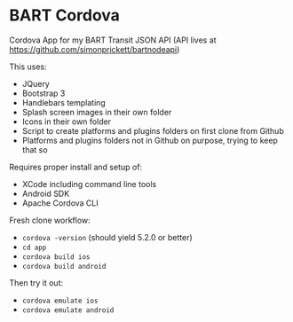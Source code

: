 # BART Cordova

Cordova App for my BART Transit JSON API (API lives at https://github.com/simonprickett/bartnodeapi)

This uses:

* JQuery
* Bootstrap 3
* Handlebars templating
* Splash screen images in their own folder
* Icons in their own folder
* Script to create platforms and plugins folders on first clone from Github
* Platforms and plugins folders not in Github on purpose, trying to keep that so

Requires proper install and setup of:

* XCode including command line tools
* Android SDK
* Apache Cordova CLI

Fresh clone workflow:

* ```cordova -version``` (should yield 5.2.0 or better)
* ```cd app```
* ```cordova build ios```
* ```cordova build android```

Then try it out:

* ```cordova emulate ios```
* ```cordova emulate android```
